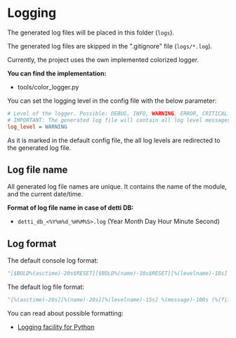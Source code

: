 # Logging

The generated log files will be placed in this folder (`logs`).

The generated log files are skipped in the ".gitignore" file (`logs/*.log`).

Currently, the project uses the own implemented colorized logger.

**You can find the implementation:**
 - tools/color_logger.py

You can set the logging level in the config file with the below parameter:

```ini
# Level of the logger. Possible: DEBUG, INFO, WARNING, ERROR, CRITICAL
# IMPORTANT: The generated log file will contain all log level messages!
log_level = WARNING
```

As it is marked in the default config file, the all log levels are redirected to the generated log file.

## Log file name

All generated log file names are unique. It contains the name of the module, and the current date/time.

**Format of log file name in case of detti DB:**
 - `detti_db_<%Y%m%d_%H%M%S>.log` (Year Month Day Hour Minute Second)

## Log format

The default console log format:
```python
"[$BOLD%(asctime)-20s$RESET][$BOLD%(name)-10s$RESET][%(levelname)-18s] %(message)-80s ($BOLD%(filename)s$RESET:%(lineno)d:%(funcName)s)"
```

The default log file format:
```python
"[%(asctime)-20s][%(name)-20s][%(levelname)-15s] %(message)-100s (%(filename)s:%(lineno)d:%(funcName)s)"
```

You can read about possible formatting:
 - [Logging facility for Python](https://docs.python.org/3/library/logging.html)